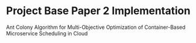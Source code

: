 # Project Base Paper 2 Implementation
Ant Colony Algorithm for Multi-Objective Optimization of Container-Based Microservice Scheduling in Cloud

